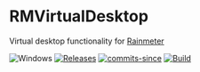 # RMVirtualDesktop
Virtual desktop functionality for [Rainmeter](https://www.rainmeter.net/)

![Windows](https://img.shields.io/badge/platform-Windows-blue.svg)
[![Releases](https://img.shields.io/github/release/RadAd/RMVirtualDesktop.svg)](https://github.com/RadAd/RMVirtualDesktop/releases/latest)
[![commits-since](https://img.shields.io/github/commits-since/RadAd/RMVirtualDesktop/latest.svg)](commits/master)
[![Build](https://img.shields.io/appveyor/ci/RadAd/RMVirtualDesktop.svg)](https://ci.appveyor.com/project/RadAd/RMVirtualDesktop)
